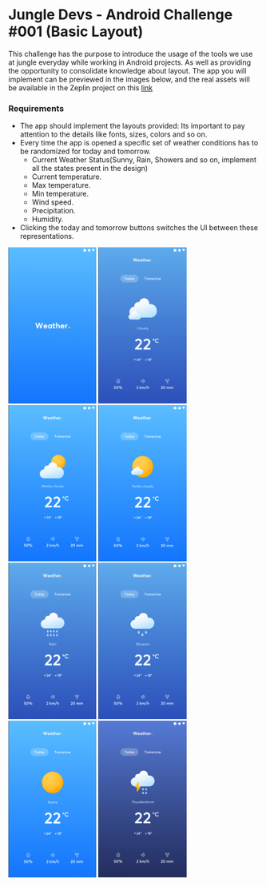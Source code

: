 # Jungle Devs - Android Challenge #001 (Basic Layout)

This challenge has the purpose to introduce the usage of the tools we use at jungle everyday while working in Android
projects. As well as providing the opportunity to consolidate knowledge about layout. The app you will implement can be
previewed in the images below, and the real assets will be available in the Zeplin project on this
[link](https://zpl.io/2pB6wYy)

### Requirements

* The app should implement the layouts provided: Its important to pay attention to the details like fonts, sizes, colors
  and so on.
* Every time the app is opened a specific set of weather conditions has to be randomized for today and tomorrow.
  * Current Weather Status(Sunny, Rain, Showers and so on, implement all the states present in the design)
  * Current temperature.
  * Max temperature.
  * Min temperature.
  * Wind speed.
  * Precipitation.
  * Humidity.
* Clicking the today and tomorrow buttons switches the UI between these representations.

<img src="/images/SplashScreen.png" height="35%" width="35%" />
<img src="/images/Cloudy.png" height="35%" width="35%" />
<img src="/images/MostlyCloudy.png" height="35%" width="35%" />
<img src="/images/PartlyCloudy.png" height="35%" width="35%" />
<img src="/images/Rain.png" height="35%" width="35%" />
<img src="/images/Showers.png" height="35%" width="35%" />
<img src="/images/Sunny.png" height="35%" width="35%" />
<img src="/images/ThunderStorm.png" height="35%" width="35%" />
